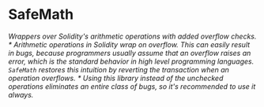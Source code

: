 # SafeMath







*Wrappers over Solidity&#39;s arithmetic operations with added overflow checks. * Arithmetic operations in Solidity wrap on overflow. This can easily result in bugs, because programmers usually assume that an overflow raises an error, which is the standard behavior in high level programming languages. `SafeMath` restores this intuition by reverting the transaction when an operation overflows. * Using this library instead of the unchecked operations eliminates an entire class of bugs, so it&#39;s recommended to use it always.*



